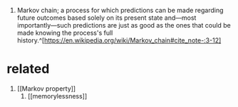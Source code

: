 1. Markov chain; a process for which predictions can be made regarding future outcomes based solely on its present state and—most importantly—such predictions are just as good as the ones that could be made knowing the process's full history.^[https://en.wikipedia.org/wiki/Markov_chain#cite_note-:3-12]

# related
1. [[Markov property]]
	1. [[memorylessness]]